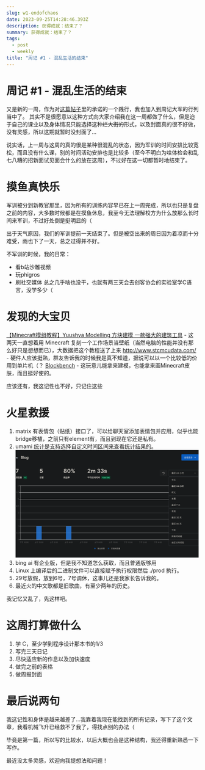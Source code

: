 ```yaml
---
slug: w1-endofchaos
date: 2023-09-25T14:28:46.393Z
description: 获得成就：结束了？
summary: 获得成就：结束了？
tags:
  - post
  - weekly
title: "周记 #1 - 混乱生活的结束"
---
```


# 周记 #1 - 混乱生活的结束

又是新的一周，作为对[这篇帖子](https://dvd.chat/notes/9jtib8n2ldi8dwrs)里的承诺的一个践行，我也加入到周记大军的行列当中了。
其实不是很愿意以这种方式向大家介绍我在这一周都做了什么，但是迫于自己的课业以及身体情况只能选择这种~~烂大街的~~形式，以及封面真的很不好做，没有灵感，所以这期就暂时没封面了...

说实话，上一周与这周的真的很是某种很混乱的状态，因为军训的时间安排比较宽松，而且没有什么课，别的时间活动安排也是比较多（至今不明白为啥体检会和乱七八糟的招新面试见面会什么的放在这周），不过好在这一切都暂时地结束了。


# 摸鱼真快乐
军训被分到新教官那里，因为所有的训练内容早已在上一周完成，所以也只是复盘之前的内容，大多数时候都是在摸鱼休息，我至今无法理解校方为什么放那么长时间来军训，不过好处倒是挺明显的（

出于天气原因，我们的军训提前一天结束了。但是被空出来的周日因为着凉而十分难受，雨也下了一天，总之过得并不好。

不军训的时候，我的日常：
- 看b站沙雕视频
- 玩phigros
- 刷社交媒体
总之几乎啥也没干，也就有两三天会去创客协会的实验室学C语言，没学多少（

# 发现的大宝贝
[【Minecraft模组教程】Yuushya Modelling 方块建模 一款强大的建筑工具](https://www.bilibili.com/video/BV1NG411R7HE/) - 这两天一直想着用 Minecraft 复刻一个工作场景当壁纸（当然电脑的性能并没有那么好只是想想而已），大数据把这个教程送了上来
http://www.stcmcudata.com/ - 硬件人应该挺熟，群友告诉我的时候我是真不知道，据说可以以一个比较低的价用到单片机（？
[Blockbench](https://web.blockbench.net/) - 这玩意儿能拿来建模，也能拿来画Minecraft皮肤，而且挺好使的。

应该还有，我这记性也不好，只记住这些

# 火星救援
1. matrix 有表情包（贴纸）接口了，可以给聊天室添加表情包并应用，似乎也能bridge移植，之前只有element有，而且到现在它还是私有。
2. umami 统计是支持选择自定义时间区间来查看统计结果的。
![图片](../../../assets/img/xlog-attachments/bafkreidksn6djpyl4qbuqv2r6jixknoghtlg77jjn7qams2f5puhprs7e4.png)
3. bing ai 有企业版，但是我不知道怎么获取，而且普通版够用
4. Linux 上编译后的二进制文件可以直接赋予执行权限然后 ./prod 执行。
5. 29号放假，放到6号，7号调休，这事儿还是我家长告诉我的。
6. 最近火的中文歌都是旧歌曲，有至少两年的历史。

我记忆又乱了，先这样吧。

# 这周打算做什么
1. 学 C，至少学到程序设计那本书的1/3
2. 写完三天日记
3. 尽快适应新的作息以及加快速度
4. 做完之前的表格
5. 做周报封面

# 最后说两句
我这记性和身体是越来越差了...我靠着我现在能找到的所有记录，写下了这个文章，我看机械飞升已经救不了我了，得找点别的办法（

毕竟是第一篇，所以写的比较水，以后大概也会是这种结构，我还得重新熟悉一下写作。

最近没太多灵感，欢迎向我提想法和问题！